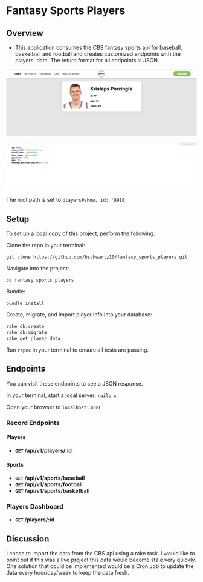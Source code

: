 
# Fantasy Sports Players

## Overview

* This application consumes the CBS fantasy sports api for baseball, basketball and football and creates customized endpoints with the players' data. The return format for all endpoints is JSON.

![Alt text](./app/assets/images/home.png?raw=true "Entrance")

![Alt text](./app/assets/images/kp.png?raw=true "Entrance")

The root path is set to ```players#show, id: '8910'```

## Setup

To set up a local copy of this project, perform the following:

Clone the repo in your terminal:
```
git clone https://github.com/bschwartz10/fantasy_sports_players.git
```

Navigate into the project:
```
cd fantasy_sports_players
```
Bundle:
```
bundle install
```

Create, migrate, and import player info into your database:
```
rake db:create
rake db:migrate
rake get_player_data
```

Run `rspec` in your terminal to ensure all tests are passing.

## Endpoints
You can visit these endpoints to see a JSON response.

In your terminal, start a local server: `rails s`

Open your browser to `localhost:3000`

### Record Endpoints

#### Players
- **<code>GET</code> /api/v1/players/:id**

#### Sports
- **<code>GET</code> /api/v1/sports/baseball**
- **<code>GET</code> /api/v1/sports/football**
- **<code>GET</code> /api/v1/sports/basketball**

### Players Dashboard
- **<code>GET</code> /players/:id**

## Discussion
I chose to import the data from the CBS api using a rake task. I would like to point out if this was a live project this data would become stale very quickly. One solution that could be implemented would be a Cron Job to update the data every hour/day/week to keep the data fresh.
